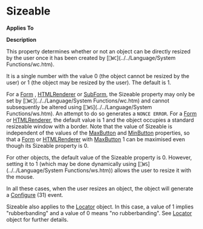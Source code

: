 




<h1 class="heading"><span class="name">Sizeable</span></h1>

**Applies To**


**Description**


This property determines whether or not an object can be directly resized by the user once it has been created by [`⎕WC`](../../Language/System Functions/wc.htm).



It is a single number with the value 0 (the object cannot be resized by the user) or 1 (the object may be resized by the user). The default is 1.


For a [Form](../a-z/form.md) , [HTMLRenderer](../a-z/htmlrenderer.md) or [SubForm](../a-z/subform.md), the Sizeable property may only be set by [`⎕WC`](../../Language/System Functions/wc.htm) and cannot subsequently be altered using [`⎕WS`](../../Language/System Functions/ws.htm). An attempt to do so generates a `NONCE ERROR`. For a [Form](../a-z/form.md) or [HTMLRenderer](../a-z/htmlrenderer.md), the default value is 1 and the object occupies a standard resizeable window with a border. Note that the value of Sizeable is independent of the values of the [MaxButton](../a-z/maxbutton.md) and [MinButton](../a-z/minbutton.md) properties, so that a [Form](../a-z/form.md) or [HTMLRenderer](../a-z/htmlrenderer.md) with [MaxButton](../a-z/maxbutton.md) 1 can be maximised even though its Sizeable property is 0.


For other objects, the default value of the Sizeable property is 0. However, setting it to 1 (which may be done dynamically using [`⎕WS`](../../Language/System Functions/ws.htm)) allows the user to resize it with the mouse.


In all these cases, when the user resizes an object, the object will generate a [Configure](../a-z/configure.md) (31) event.


Sizeable also applies to the [Locator](../a-z/locator.md) object. In this case, a value of 1 implies "rubberbanding" and a value of 0 means "no rubberbanding". See [Locator](../a-z/locator.md) object for further details.


